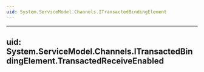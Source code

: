 ```yaml
---
uid: System.ServiceModel.Channels.ITransactedBindingElement
---
```


---
uid: System.ServiceModel.Channels.ITransactedBindingElement.TransactedReceiveEnabled
---
